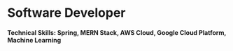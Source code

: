 # Software Developer

#### Technical Skills: Spring, MERN Stack, AWS Cloud, Google Cloud Platform, Machine Learning
